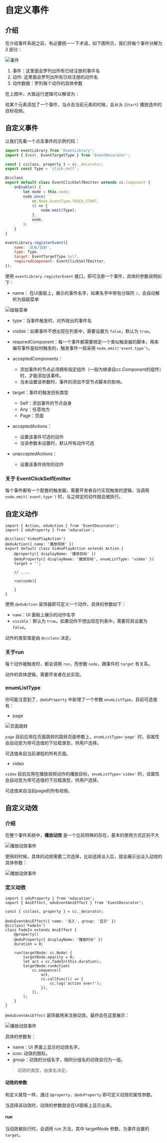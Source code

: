 # 自定义事件

## 介绍

在介绍事件系统之前，有必要统一一下术语，如下图所示，我们将每个事件分解为 3 部分：

![事件](img/event.png)

1. 事件：这里面会罗列出所有已经注册的事件名
2. 动作: 这里面会罗列出所有已经注册的动作名
3. 动作数据：罗列每个动作的具体参数

在上图中，大致运行逻辑可以解读为：

给某个元素添加了一个事件，当点击当前元素的时候，会从头 (`Start`) 播放选中的目标视频。

## 自定义事件

让我们先看一个点击事件的示例代码：

```javascript
import eventLibrary from 'EventLibrary';
import { Event, EventTargetType } from 'EventDecorator';

const { ccclass, property } = cc._decorator;
export const Type = 'click-self';

@ccclass
export default class EventClickSelfEmitter extends cc.Component {
    onEnable() {
        let node = this.node;
        node.once(
            cc.Node.EventType.TOUCH_START,
            () => {
                node.emit(Type);
            },
            node,
        );
    }
}

eventLibrary.registerEvent({
    name: '点击/当前',
    type: Type,
    target: EventTargetType.Self,
    requiredComponent: EventClickSelfEmitter,
});
```

使用 `eventLibrary.registerEvent` 接口，即可注册一个事件，具体的参数说明如下：

- name：
在UI面板上，展示的事件名字，如果名字中带有分隔符 `/`，会自动解析为级联菜单

![级联菜单](img/event_menu.png)

- type：当事件触发时，对外抛出的事件名
- visible：如果事件不想出现在列表中，需要设置为 `false`，默认为 `true`。
- requiredComponent：每一个事件都需要绑定一个类似触发器的脚本，用来编写事件是如何触发的，触发事件一般采用 `node.emit('event.type')`。
- acceptedComponents：
    - 添加事件的节点必须拥有指定组件（一般为继承自cc.Component的组件）时，才能添加该事件。
    - 当未设置该参数时，事件的添加不受节点脚本的影响。

- target：事件的触发目标类型
    - Self：添加事件的节点自身
    - Any：任意地方
    - Page：页面

- acceptedActions：
    - 设置该事件可选的动作
    - 当该参数未设置时，默认所有动作可选
- unacceptedActions：
    - 设置该事件排除的动作

### 关于 EventClickSelfEmitter

每个事件都有一个配套的触发器，需要开发者自行实现触发的逻辑，当调用 `node.emit('event.type')` 时，与之绑定的动作就会被执行。

## 自定义动作

```
import { Action, eduAction } from 'EventDecorator';
import { eduProperty } from 'education';

@ccclass('VideoPlayAction')
@eduAction({ name: '播放视频' })
export default class VideoPlayAction extends Action {
    @property({ displayName: '播放目标' })
    @eduProperty({ displayName: '播放目标', enumListType: 'video' })
    target = '';
    
    // ....
    
    run(node){
    
    }
}
```

使用 `@eduAction` 装饰器即可定义一个动作，具体的参数如下：
- `name`：UI 面板上展示的动作名字
- `visible`：默认为 `true`。如果动作不想出现在列表中，需要将其设置为 `false`。

动作的类型值是由 `@ccclass` 决定。

### 关于run

每个动作被触发时，都会调用 `run`，而参数 `node`，跟事件的 `target` 有关系。

动作的具体逻辑，需要开发者在此实现。

### enumListType

你可能注意到了，`@eduProperty` 中新增了一个参数 `enumListType`，目前可选值有：

- page

![页面跳转](img/event_page.png)

`page` 目前应用在页面跳转的跳转页面参数上，`enumListType='page'` 时，该属性会自动变为带可选值的下拉框类型，供用户选择。

可选值来自当前课程的所有页面。

- video

`video` 目前应用在播放视频动作的播放目标，`enumListType='video'` 时，该属性会自动变为带可选值的下拉框类型，供用户选择。

可选值来自当前page的所有视频。

## 自定义动效

### 介绍

在整个事件系统中，**播放动效** 是一个比较特殊的存在，基本的使用方式区别不大

![播放动效事件](img/event_effect.png)

使用的时候，具体的动效需要二次选择，比如选择淡入后，就会展示出淡入动效的具体参数：

![播放动效事件](img/event_effect2.png)

### 定义动效

```
import { eduProperty } from 'education';
import { AniEffect, eduEventAniEffect } from 'EventDecorator';

const { ccclass, property } = cc._decorator;

@eduEventAniEffect({ name: '淡入', group: '显示' })
@ccclass('FadeIn')
class FadeIn extends AniEffect {
    @property()
    @eduProperty({ displayName: '播放时长' })
    duration = 0;

    run(targetNode: cc.Node) {
        targetNode.opacity = 0;
        let act = cc.fadeIn(this.duration);
        targetNode.runAction(
            cc.sequence([
                act,
                cc.callFunc(() => {
                    cc.log('action over!');
                }),
            ]),
        );
    }
}

```

`@eduEventAniEffect` 装饰器用来注册动效，最终会在这里展示：

![播放动效事件](img/event_effect3.png)

具体的参数有：

- name：UI 界面上显示的动效名字。
- icon: 动效的图标。
- group：动效的分组名字，相同分组名的动效会归为一组。

> 动效的类型，由类名决定。

#### 动效的参数

和定义属性一样，通过 `@property`、`@eduProperty` 即可定义动效的属性参数。

当选择该动效时，动效的参数就会在UI面板上显示出来。

#### run

当动效被执行时，会调用 run 方法，其中 targetNode 参数，为事件设置的 `target`。
